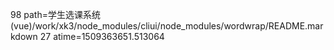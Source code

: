 98 path=学生选课系统(vue)/work/xk3/node_modules/cliui/node_modules/wordwrap/README.markdown
27 atime=1509363651.513064
